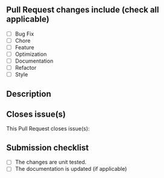## Pull Request changes include (check all applicable)

- [ ] Bug Fix
- [ ] Chore
- [ ] Feature
- [ ] Optimization
- [ ] Documentation
- [ ] Refactor
- [ ] Style

## Description

## Closes issue(s)

This Pull Request closes issue(s): 

## Submission checklist

 - [ ] The changes are unit tested.
 - [ ] The documentation is updated (if applicable)